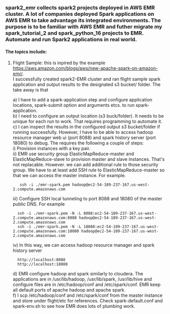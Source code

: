 ### spark2_emr collects spark2 projects deployed in AWS EMR cluster.  A lot of companies deployed Spark applications on AWS EMR to take advantage its integrated environments.  The purpose is to be familiar with AWS EMR and futher migrate my spark_tutorial_2 and spark_python_16 projects to EMR.  Automate and run Spark2 applications in real world.
#### The topics include:

1. Flight Sample: this is inpired by the example https://aws.amazon.com/blogs/aws/new-apache-spark-on-amazon-emr/.  
   I successfully created spark2-EMR cluster and ran flight sample spark application and output results to the 
   designated s3 bucket/ folder.  The take away is that
   
   a) I have to add a spark-application step and configure application locations, spark-submit option and arguments 
      etcs. to run spark-application.      
   b) I need to configure an output location (s3 buck/folder).  It needs to be unique for each run to work.  That 
      requires programming to automate it.      
   c) I can inspect the results in the configured output s3 bucket/folder if running successfully.  However, I have to
      be able to access hadoop resource manager web ui (port 8088) and spark history server (port 18080) to debug. 
      The requires the following a couple of steps:      
      i)  Provision instances with a key pair.      
      ii) EMR use security group ElasticMapReduce-master and ElasticMapReduce-slave to provision master and slave 
          instances. That's not replacable.  However. we can add additional rule to those security group. We have to 
          at least add SSH rule to ElasticMapReduce-master so that we can access the master instance.  For example.
                    
          ssh -i ./emr-spark.pem hadoop@ec2-54-189-237-167.us-west-2.compute.amazonaws.com
    
      iii) Configure SSH local tunneling to port 8088 and 18080 of the master public DNS.  For example
         
         ssh -i ./emr-spark.pem -N -L 8088:ec2-54-189-237-167.us-west-2.compute.amazonaws.com:8088 hadoop@ec2-54-189-237-167.us-west-2.compute.amazonaws.com
         ssh -i ./emr-spark.pem -N -L 18080:ec2-54-189-237-167.us-west-2.compute.amazonaws.com:18080 hadoop@ec2-54-189-237-167.us-west-2.compute.amazonaws.com
         
      iv) In this way, we can access hadoop resource manager and spark history server
         
         http://localhost:8088
         http://localhost:18080
   d) EMR configure hadoop and spark similarly to cloudera.   The applications are in /usr/lib/hadoop, /usr/lib/spark, 
      /usr/lib/hive and configure files are in /etc/hadoop/conf and /etc/spark/conf.  EMR keep all default ports of 
      apache hadoop and apache spark.      
   f) I scp /etc/hadoop/conf and /etc/spark/conf from the master instance and store under flight/etc for references.
      Check spark-default.conf and spark-env.sh to see how EMR does lots of plumbing work.    